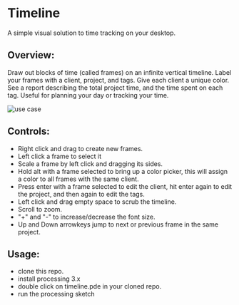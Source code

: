 # Timeline
A simple visual solution to time tracking on your desktop.

## Overview:
Draw out blocks of time (called frames) on an infinite vertical timeline. Label your frames with a client, project, and tags. Give each client a unique color. See a report describing the total project time, and the time spent on each tag. Useful for planning your day or tracking your time.

![use case](http://fletchgraham.github.io/timeline/img/example.jpg "timeline use case")

## Controls:
- Right click and drag to create new frames.
- Left click a frame to select it
- Scale a frame by left click and dragging its sides.
- Hold alt with a frame selected to bring up a color picker, this will assign a color to all frames with the same client.
- Press enter with a frame selected to edit the client, hit enter again to edit the project, and then again to edit the tags.
- Left click and drag empty space to scrub the timeline.
- Scroll to zoom.
- "+" and "-" to increase/decrease the font size.
- Up and Down arrowkeys jump to next or previous frame in the same project.

## Usage:
- clone this repo.
- install processing 3.x
- double click on timeline.pde in your cloned repo.
- run the processing sketch
